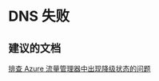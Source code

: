 <properties
    pageTitle="DNS 失败"
    description="DNS 失败"
    service="microsoft.network"
    resource="trafficmanagerprofiles"
    authors="aashu"
    displayOrder=""
    selfHelpType="generic"
    supportTopicIds="32336438"
    resourceTags=""
    productPesIds="15400"
    cloudEnvironments="public"
/>


# DNS 失败

## **建议的文档**
[排查 Azure 流量管理器中出现降级状态的问题](https://azure.microsoft.com/en-gb/documentation/articles/traffic-manager-troubleshooting-degraded/)



<!--HONumber=Jul16_HO4-->


